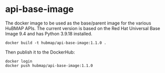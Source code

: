 # api-base-image

The docker image to be used as the base/parent image for the various HuBMAP APIs. The current version is based on the Red Hat Universal Base Image 9.4 and has Python 3.9.18 installed.

````
docker build -t hubmap/api-base-image:1.1.0 .
````

Then publish it to the DockerHub:

````
docker login
docker push hubmap/api-base-image:1.1.0
````
